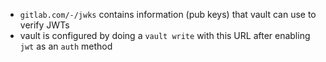 - `gitlab.com/-/jwks` contains information (pub keys) that vault can use to verify JWTs
- vault is configured by doing a `vault write` with this URL after enabling `jwt` as an `auth` method